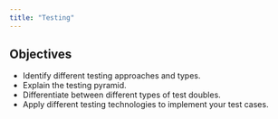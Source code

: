 ```yaml
---
title: "Testing"
---
```


## Objectives

- Identify different testing approaches and types.
- Explain the testing pyramid.
- Differentiate between different types of test doubles.
- Apply different testing technologies to implement your test cases.
